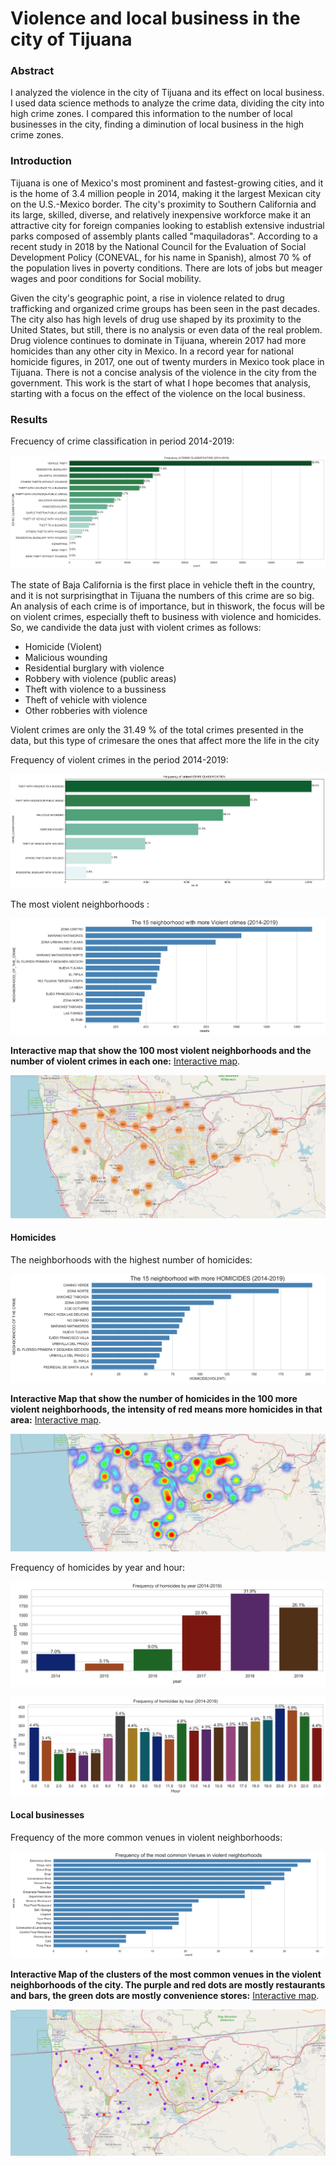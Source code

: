 # Violence and local business in the city of Tijuana

### Abstract
I analyzed the violence in the city of Tijuana and its effect on local business. I used data science methods to analyze the crime data, dividing the city into high crime zones. I compared this information to the number of local businesses in the city, finding a diminution of local business in the high crime zones.

### Introduction
Tijuana is one of Mexico's most prominent and fastest-growing cities, and it is the home of 3.4 million people in 2014,  making it the largest Mexican city on the U.S.-Mexico border.  The city's proximity to Southern California and its large, skilled, diverse, and relatively inexpensive workforce make it an attractive city for foreign companies looking to establish extensive industrial parks composed of assembly plants called "maquiladoras". According to a recent study in 2018 by the National Council for the Evaluation of Social Development Policy (CONEVAL, for his name in Spanish),  almost 70 % of the population lives in poverty conditions. There are lots of jobs but meager wages and poor conditions for Social mobility. 

Given the city's geographic point, a rise in violence related to drug trafficking and organized crime groups has been seen in the past decades.  The city also has high levels of drug use shaped by its proximity to the United States, but still, there is no analysis or even data of the real problem.  Drug violence continues to dominate in Tijuana, wherein 2017 had more homicides than any other city in Mexico. In a record year for national homicide figures, in 2017, one out of twenty murders in Mexico took place in Tijuana. There is not a concise analysis of the violence in the city from the government. This work is the start of what I hope becomes that analysis, starting with a focus on the effect of the violence on the local business. 

### Results

Frecuency of crime classification in period 2014-2019:

![Frecuency of crime classification in period 2014-2019!](results_graph/Crime_classification.png "Frecuency of crime classification in period 2014-2019")

The state of Baja California is the first place in vehicle theft in the country, and it is not surprisingthat in Tijuana the numbers of this crime are so big.  An analysis of each crime is of importance, but in thiswork, the focus will be on violent crimes, especially theft to business with violence and homicides.  So, we candivide the data just with violent crimes as follows:

- Homicide (Violent)
- Malicious wounding
- Residential burglary with violence
- Robbery with violence (public areas)
- Theft with violence to a bussiness
- Theft of vehicle with violence
- Other robberies with violence

Violent crimes are only the 31.49 % of the total crimes presented in the data, but this type of crimesare the ones that affect more the life in the city

Frequency of violent crimes in the period 2014-2019:

![Frequency of violent crimes in the period 2014-2019!](results_graph/Crime_classification_violent.png "Frequency of violent crimes in the period 2014-2019")

The most violent neighborhoods :

![The most violent neighborhoods !](results_graph/violent_crimes_colonias.png "The most violent neighborhoods ")

**Interactive map that show the 100 most violent neighborhoods and the number of violent crimes in each one:** [Interactive map](https://rawcdn.githack.com/victor-onofre/Capstone-Project/b53d7076d87109d42c45ad870a382c22f88cf2f1/violent_crimes_Tijuana.html).

![The most violent neighborhoods !](results_graph/number_crime.png "The most violent neighborhoods ")

#### Homicides

The neighborhoods with the highest number of homicides:

![The neighborhoods with the highest number of homicides!](results_graph/HOMICIDES_neighborhood.png "The neighborhoods with the highest number of homicides")

**Interactive Map that show the number of homicides in the 100 more violent neighborhoods, the intensity of red means more homicides in that area:** [Interactive map](https://rawcdn.githack.com/victor-onofre/Capstone-Project/b53d7076d87109d42c45ad870a382c22f88cf2f1/Homicides_Tijuana.html).

![The neighborhoods with the highest number of homicides!](results_graph/heatmap.png "The neighborhoods with the highest number of homicides")

 Frequency of homicides by year and hour:
 
![Frequency of homicides by year!](results_graph/homicides_year.png "Frequency of homicides by year")
 
![Frequency of homicides by hour!](results_graph/homicides_hour.png "Frequency of homicides by hour")

#### Local businesses

Frequency of the more common venues in violent neighborhoods:

![Frequency of the more common venues in violent neighborhoods!](results_graph/common_violent_venues.png "Frequency of the more common venues in violent neighborhoods")

**Interactive Map of the clusters of the most common venues in the violent neighborhoods of the city.  The purple and red dots are mostly restaurants and bars, the green dots are mostly convenience stores:** [Interactive map](https://rawcdn.githack.com/victor-onofre/Capstone-Project/39f0420ff1e9ce2b927cb1e84ed77fa58d5c8da2/Venues_Clusters_Tijuana.html).

![Frequency of the more common venues in violent neighborhoods!](results_graph/bussines_map.png "Frequency of the more common venues in violent neighborhoods")
